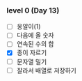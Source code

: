 ### level 0 (Day 13)

- [ ] 옹알이(1)
- [ ] 다음에 올 숫자
- [ ] 연속된 수의 합
- [X] 종이 자르기
- [ ] 문자열 밀기
- [ ] 잘라서 배열로 저장하기
